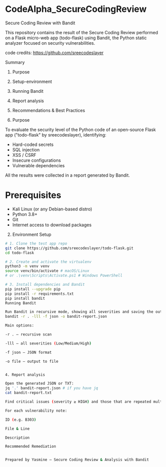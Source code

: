 # CodeAlpha_SecureCodingReview

Secure Coding Review with Bandit

This repository contains the result of the Secure Coding Review performed on a Flask micro-web app (todo-flask) using Bandit, the Python static analyzer focused on security vulnerabilities.

code credits: https://github.com/sreecodeslayer

Summary

1. Purpose
2. Setup-environment
3. Running Bandit
4. Report analysis
5. Recommendations & Best Practices

1. Purpose

To evaluate the security level of the Python code of an open-source Flask app ("todo-flask" by sreecodeslayer), identifying:

- Hard-coded secrets
- SQL injection
- XSS / CSRF
- Insecure configurations
- Vulnerable dependencies

All the results were collected in a report generated by Bandit.

# Prerequisites

- Kali Linux (or any Debian-based distro)
- Python 3.8+
- Git
- Internet access to download packages

2. Environment Setup

```bash
# 1. Clone the test app repo
git clone https://github.com/sreecodeslayer/todo-flask.git
cd todo-flask

# 2. Create and activate the virtualenv
python3 -m venv venv
source venv/bin/activate # macOS/Linux
# or .\venv\Scripts\Activate.ps1 # Windows PowerShell

# 3. Install dependencies and Bandit
pip install --upgrade pip
pip install -r requirements.txt
pip install bandit
Running Bandit

Run Bandit in recursive mode, showing all severities and saving the output to JSON:
bandit -r . -lll -f json -o bandit-report.json

Main options:

-r . — recursive scan

-lll — all severities (Low/Medium/High)

-f json — JSON format

-o file — output to file


4. Report analysis

Open the generated JSON or TXT:
jq '.' bandit-report.json # if you have jq
cat bandit-report.txt

Find critical issues (severity ≥ HIGH) and those that are repeated multiple times.

For each vulnerability note:

ID (e.g. B303)

File & Line

Description

Recommended Remediation


Prepared by Yasmine – Secure Coding Review & Analysis with Bandit
